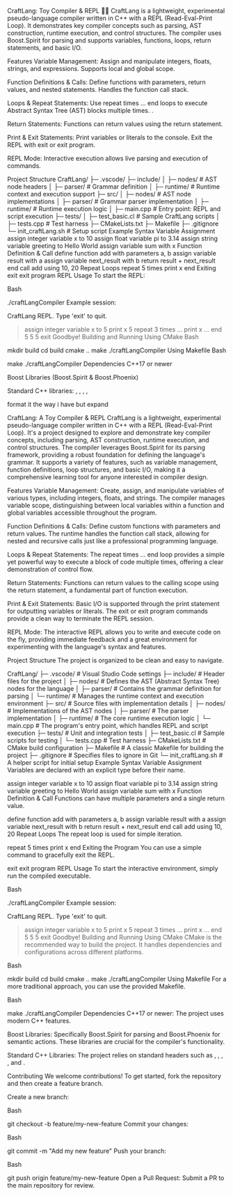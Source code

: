 CraftLang: Toy Compiler & REPL 🧑‍💻
CraftLang is a lightweight, experimental pseudo-language compiler written in C++ with a REPL (Read-Eval-Print Loop). It demonstrates key compiler concepts such as parsing, AST construction, runtime execution, and control structures. The compiler uses Boost.Spirit for parsing and supports variables, functions, loops, return statements, and basic I/O.

Features
Variable Management: Assign and manipulate integers, floats, strings, and expressions. Supports local and global scope.

Function Definitions & Calls: Define functions with parameters, return values, and nested statements. Handles the function call stack.

Loops & Repeat Statements: Use repeat <count> times ... end loops to execute Abstract Syntax Tree (AST) blocks multiple times. .

Return Statements: Functions can return values using the return <expression> statement.

Print & Exit Statements: Print variables or literals to the console. Exit the REPL with exit or exit program.

REPL Mode: Interactive execution allows live parsing and execution of commands.

Project Structure
CraftLang/
├─ .vscode/
├─ include/
│  ├─ nodes/           # AST node headers
│  ├─ parser/          # Grammar definition
│  ├─ runtime/         # Runtime context and execution support
├─ src/
│  ├─ nodes/           # AST node implementations
│  ├─ parser/          # Grammar parser implementation
│  ├─ runtime/         # Runtime execution logic
│  ├─ main.cpp         # Entry point: REPL and script execution
├─ tests/
│  ├─ test_basic.cl    # Sample CraftLang scripts
│  ├─ tests.cpp        # Test harness
├─ CMakeLists.txt
├─ Makefile
├─ .gitignore
└─ init_craftLang.sh    # Setup script
Example Syntax
Variable Assignment
assign integer variable x to 10
assign float variable pi to 3.14
assign string variable greeting to Hello World
assign variable sum with x
Function Definition & Call
define function add with parameters a, b
  assign variable result with a
  assign variable next_result with b
  return result + next_result
end
call add using 10, 20
Repeat Loops
repeat 5 times
  print x
end
Exiting
exit
exit program
REPL Usage
To start the REPL:

Bash

./craftLangCompiler
Example session:

CraftLang REPL. Type 'exit' to quit.
> assign integer variable x to 5
> print x
5
> repeat 3 times
... print x
... end
5
5
5
> exit
Goodbye!
Building and Running
Using CMake
Bash

mkdir build
cd build
cmake ..
make
./craftLangCompiler
Using Makefile
Bash

make
./craftLangCompiler
Dependencies
C++17 or newer

Boost Libraries (Boost.Spirit & Boost.Phoenix)

Standard C++ libraries: <iostream>, <vector>, <string>, <memory>, <variant>







format it the way i have but expand


CraftLang: A Toy Compiler & REPL
CraftLang is a lightweight, experimental pseudo-language compiler written in C++ with a REPL (Read-Eval-Print Loop). It's a project designed to explore and demonstrate key compiler concepts, including parsing, AST construction, runtime execution, and control structures. The compiler leverages Boost.Spirit for its parsing framework, providing a robust foundation for defining the language's grammar. It supports a variety of features, such as variable management, function definitions, loop structures, and basic I/O, making it a comprehensive learning tool for anyone interested in compiler design.

Features
Variable Management: Create, assign, and manipulate variables of various types, including integers, floats, and strings. The compiler manages variable scope, distinguishing between local variables within a function and global variables accessible throughout the program.

Function Definitions & Calls: Define custom functions with parameters and return values. The runtime handles the function call stack, allowing for nested and recursive calls just like a professional programming language.

Loops & Repeat Statements: The repeat <count> times ... end loop provides a simple yet powerful way to execute a block of code multiple times, offering a clear demonstration of control flow.

Return Statements: Functions can return values to the calling scope using the return <expression> statement, a fundamental part of function execution.

Print & Exit Statements: Basic I/O is supported through the print statement for outputting variables or literals. The exit or exit program commands provide a clean way to terminate the REPL session.

REPL Mode: The interactive REPL allows you to write and execute code on the fly, providing immediate feedback and a great environment for experimenting with the language's syntax and features.

Project Structure
The project is organized to be clean and easy to navigate.

CraftLang/
├─ .vscode/             # Visual Studio Code settings
├─ include/             # Header files for the project
│  ├─ nodes/            # Defines the AST (Abstract Syntax Tree) nodes for the language
│  ├─ parser/           # Contains the grammar definition for parsing
│  └─ runtime/          # Manages the runtime context and execution environment
├─ src/                 # Source files with implementation details
│  ├─ nodes/            # Implementations of the AST nodes
│  ├─ parser/           # The parser implementation
│  ├─ runtime/          # The core runtime execution logic
│  └─ main.cpp          # The program's entry point, which handles REPL and script execution
├─ tests/               # Unit and integration tests
│  ├─ test_basic.cl     # Sample scripts for testing
│  └─ tests.cpp         # Test harness
├─ CMakeLists.txt       # CMake build configuration
├─ Makefile             # A classic Makefile for building the project
├─ .gitignore           # Specifies files to ignore in Git
└─ init_craftLang.sh    # A helper script for initial setup
Example Syntax
Variable Assignment
Variables are declared with an explicit type before their name.

assign integer variable x to 10
assign float variable pi to 3.14
assign string variable greeting to Hello World
assign variable sum with x
Function Definition & Call
Functions can have multiple parameters and a single return value.

define function add with parameters a, b
  assign variable result with a
  assign variable next_result with b
  return result + next_result
end
call add using 10, 20
Repeat Loops
The repeat loop is used for simple iteration.

repeat 5 times
  print x
end
Exiting the Program
You can use a simple command to gracefully exit the REPL.

exit
exit program
REPL Usage
To start the interactive environment, simply run the compiled executable.

Bash

./craftLangCompiler
Example session:

CraftLang REPL. Type 'exit' to quit.
> assign integer variable x to 5
> print x
5
> repeat 3 times
... print x
... end
5
5
5
> exit
Goodbye!
Building and Running
Using CMake
CMake is the recommended way to build the project. It handles dependencies and configurations across different platforms.

Bash

mkdir build
cd build
cmake ..
make
./craftLangCompiler
Using Makefile
For a more traditional approach, you can use the provided Makefile.

Bash

make
./craftLangCompiler
Dependencies
C++17 or newer: The project uses modern C++ features.

Boost Libraries: Specifically Boost.Spirit for parsing and Boost.Phoenix for semantic actions. These libraries are crucial for the compiler's functionality.

Standard C++ Libraries: The project relies on standard headers such as <iostream>, <vector>, <string>, <memory>, and <variant>.

Contributing
We welcome contributions! To get started, fork the repository and then create a feature branch.

Create a new branch:

Bash

git checkout -b feature/my-new-feature
Commit your changes:

Bash

git commit -m "Add my new feature"
Push your branch:

Bash

git push origin feature/my-new-feature
Open a Pull Request: Submit a PR to the main repository for review.
